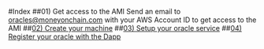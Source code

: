 #Index
##01) Get access to the AMI
Send an email to [oracles@moneyonchain.com](oracles@moneyonchain.com) with your AWS Account ID to get access to the AMI
##[02) Create your machine](./step02.html)
##[03) Setup your oracle service](./step03.html)
##[04) Register your oracle with the Dapp](./step04.html)

